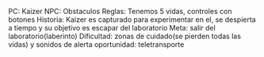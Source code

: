 PC: Kaizer
NPC: Obstaculos
Reglas: Tenemos 5 vidas, controles con botones
Historia: Kaizer es capturado para experimentar en el, se despierta a tiempo y su objetivo es escapar del laboratorio
Meta: salir del laboratorio(laberinto)
Dificultad: zonas de cuidado(se pierden todas las vidas) y sonidos de alerta
oportunidad: teletransporte
